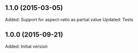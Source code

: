 ## 1.1.0 (2015-03-05)

Added: Support for aspect-ratio as partial value
Updated: Tests

## 1.0.0 (2015-09-21)

Added: Initial version
